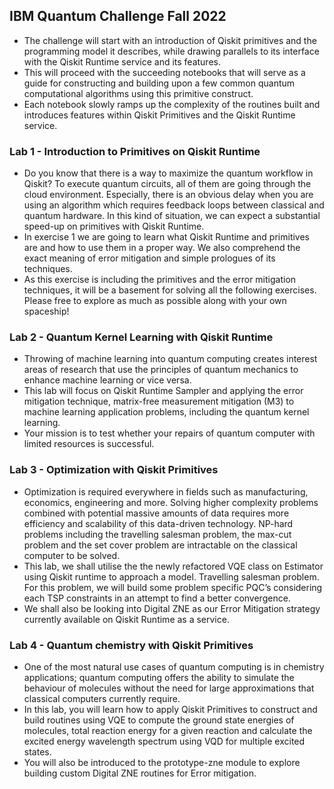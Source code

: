 ## IBM Quantum Challenge Fall 2022


* The challenge will start with an introduction of Qiskit primitives and the programming model it describes, while drawing parallels to its interface with the Qiskit Runtime service and its features.
* This will proceed with the succeeding notebooks that will serve as a guide for constructing and building upon a few common quantum computational algorithms using this primitive construct.
* Each notebook slowly ramps up the complexity of the routines built and introduces features within Qiskit Primitives and the Qiskit Runtime service.



### Lab 1 - Introduction to Primitives on Qiskit Runtime
* Do you know that there is a way to maximize the quantum workflow in Qiskit? To execute quantum circuits, all of them are going through the cloud environment.
Especially, there is an obvious delay when you are using an algorithm which requires feedback loops between classical and quantum hardware. In this kind of situation, we can expect a substantial speed-up on primitives with Qiskit Runtime.
* In exercise 1 we are going to learn what Qiskit Runtime and primitives are and how to use them in a proper way. We also comprehend the exact meaning of error mitigation and simple prologues of its techniques.
* As this exercise is including the primitives and the error mitigation techniques, it will be a basement for solving all the following exercises. Please free to explore as much as possible along with your own spaceship!

### Lab 2 - Quantum Kernel Learning with Qiskit Runtime
* Throwing of machine learning into quantum computing creates interest areas of research that use the principles of quantum mechanics to enhance machine learning or vice versa.
* This lab will focus on Qiskit Runtime Sampler and applying the error mitigation technique, matrix-free measurement mitigation (M3) to machine learning application problems, including the quantum kernel learning.
* Your mission is to test whether your repairs of quantum computer with limited resources is successful.

### Lab 3 - Optimization with Qiskit Primitives
* Optimization is required everywhere in fields such as manufacturing, economics, engineering and more.
Solving higher complexity problems combined with potential massive amounts of data requires more efficiency and scalability of this data-driven technology.
NP-hard problems including the travelling salesman problem, the max-cut problem and the set cover problem are intractable on the classical computer to be solved.
* This lab, we shall utilise the the newly refactored VQE class on Estimator using Qiskit runtime to approach a model.
Travelling salesman problem. For this problem, we will build some problem specific PQC’s considering each TSP constraints in an attempt to find a better convergence.
* We shall also be looking into Digital ZNE as our Error Mitigation strategy currently available on Qiskit Runtime as a service.

### Lab 4 - Quantum chemistry with Qiskit Primitives
* One of the most natural use cases of quantum computing is in chemistry applications; quantum computing offers the ability to simulate the behaviour of molecules without the need for large approximations that classical computers currently require.
* In this lab, you will learn how to apply Qiskit Primitives to construct and build routines using VQE to compute the ground state energies of molecules, total reaction energy for a given reaction and calculate the excited energy wavelength spectrum using VQD for multiple excited states.
* You will also be introduced to the prototype-zne module to explore building custom Digital ZNE routines for Error mitigation.

